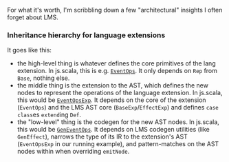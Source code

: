 
For what it's worth, I'm scribbling down a few "architectural" insights I often forget about LMS.

### Inheritance hierarchy for language extensions

It goes like this:

- the high-level thing is whatever defines the core primitives of the lang extension. In js.scala, this is e.g. [`EventOps`](https://github.com/js-scala/js-scala/blob/0b5771853a35a37d011f0ddebf770fdcd7fc8bc1/core/src/main/scala/scala/js/language/dom/EventOps.scala). It only depends on `Rep` from `Base`, nothing else.
- the middle thing is the extension to the AST, which defines the new nodes to represent the operations of the language extension. In js.scala, this would be [`EventOpsExp`](https://github.com/js-scala/js-scala/blob/0b5771853a35a37d011f0ddebf770fdcd7fc8bc1/core/src/main/scala/scala/js/exp/dom/EventOpsExp.scala). It depends on the core of the extension (`EventOps`) and the LMS AST core (`BaseExp`/`EffectExp`) and defines `case class`es `extend`ing `Def`.
- the "low-level" thing is the codegen for the new AST nodes. In js.scala, this would be [`GenEventOps`](https://github.com/js-scala/js-scala/blob/0b5771853a35a37d011f0ddebf770fdcd7fc8bc1/core/src/main/scala/scala/js/gen/js/dom/GenEventOps.scala). It depends on LMS codegen utilities (like `GenEffect`), narrows the type of its IR to the extension's AST (`EventOpsExp` in our running example), and pattern-matches on the AST nodes within when overriding `emitNode`.
